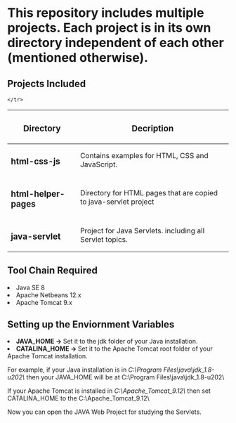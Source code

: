 <h1>This repository includes multiple projects. Each project is in its own directory independent of each other (mentioned otherwise).</h1>

<h2>Projects Included</h2>
<table>
  <thead>
    <tr>
      <th><h3>Directory</h3></th>
      <th><h3>Decription</h3></th>
    </tr>
  <tbody>
    <tr>
      <td><h3>html-css-js</h3></td>
      <td>Contains examples for HTML, CSS and JavaScript.</td>
    <tr>
      <td><h3>html-helper-pages</h3></td>
      <td>Directory for HTML pages that are copied to java-servlet project</td>
    <tr>
      <td><h3>java-servlet</h3></td>
      <td>Project for Java Servlets. including all Servlet topics.</td>
    </tr>
     
    </tr>
  </tbody>
</table>


<h2>Tool Chain Required</h2>

<li>Java SE 8</li>
<li>Apache Netbeans 12.x</li>
<li>Apache Tomcat 9.x</li>


<h2>Setting up the Enviornment Variables</h2>

<li><strong>JAVA_HOME -> </strong>Set it to the jdk folder of your Java installation.</li>
<li><strong>CATALINA_HOME -> </strong>Set it to the Apache Tomcat root folder of your Apache Tomcat installation.</li>

<p>For example, if your Java installation is in <em>C:\Program Files\java\jdk_1.8-u202\</em> then your JAVA_HOME will be at C:\Program Files\java\jdk_1.8-u202\</p>
<p>If your Apache Tomcat is installed in <em>C:\Apache_Tomcat_9.12\</em> then set CATALINA_HOME to the C:\Apache_Tomcat_9.12\</p>

<p>Now you can open the JAVA Web Project for studying the Servlets.</p>


